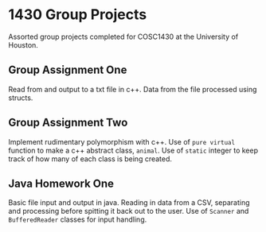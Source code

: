 # 1430 Group Projects

Assorted group projects completed for COSC1430 at the University of Houston.

## Group Assignment One
Read from and output to a txt file in c++. Data from the file processed using structs.

## Group Assignment Two
Implement rudimentary polymorphism with c++. Use of `pure virtual` function to make a c++ abstract class, `animal`. Use of `static` integer to keep track of how many of each class is being created.

## Java Homework One
Basic file input and output in java. Reading in data from a CSV, separating and processing before spitting it back out to the user. Use of `Scanner` and `BufferedReader` classes for input handling.
